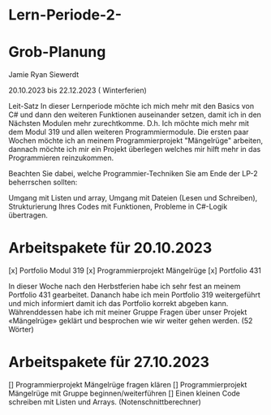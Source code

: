 # Lern-Periode-2-
# Grob-Planung
Jamie Ryan Siewerdt

20.10.2023 bis 22.12.2023 ( Winterferien)

Leit-Satz
In dieser Lernperiode möchte ich mich mehr mit den Basics von C# und dann den weiteren Funktionen auseinander setzen, damit ich in den Nächsten Modulen mehr zurechtkomme. D.h. Ich möchte mich mehr mit dem Modul 319 und allen weiteren Programmiermodule. Die ersten paar Wochen möchte ich an meinem Programmierprojekt "Mängelrüge" arbeiten, dannach möchte ich mir ein Projekt überlegen welches mir hilft mehr in das Programmieren reinzukommen. 

Beachten Sie dabei, welche Programmier-Techniken Sie am Ende der LP-2 beherrschen sollten:

Umgang mit Listen und array,
Umgang mit Dateien (Lesen und Schreiben),
Strukturierung Ihres Codes mit Funktionen,
Probleme in C#-Logik übertragen.



# Arbeitspakete für 20.10.2023
[x] Portfolio Modul 319 
[x] Programmierprojekt Mängelrüge 
[x] Portfolio 431

In dieser Woche nach den Herbstferien habe ich sehr fest an meinem Portfolio 431 gearbeitet. Dananch habe ich mein Portfolio 319 weitergeführt und mich informiert damit ich das Portfolio korrekt abgeben kann. Währenddessen habe ich mit meiner Gruppe Fragen über unser Projekt «Mängelrüge» geklärt und besprochen wie wir weiter gehen werden. (52 Wörter)

# Arbeitspakete für 27.10.2023 
[] Programmierprojekt Mängelrüge fragen klären 
[] Programmierprojekt Mängelrüge mit Gruppe beginnen/weiterführen 
[] Einen kleinen Code schreiben mit Listen und Arrays. (Notenschnittberechner) 


